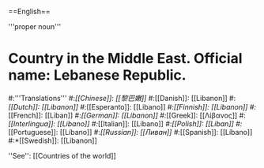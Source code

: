 ==English==

'''proper noun'''

# Country in the Middle East. Official name: Lebanese Republic.
#:'''Translations'''
#:*[[Chinese]]: [[黎巴嫩]]
#:*[[Danish]]: [[Libanon]]
#:*[[Dutch]]: [[Libanon]]
#:*[[Esperanto]]: [[Libano]]
#:*[[Finnish]]: [[Libanon]]
#:*[[French]]: [[Liban]]
#:*[[German]]: [[Libanon]]
#:*[[Greek]]: [[Λίβανος]]
#:*[[Interlingua]]: [[Libano]]
#:*[[Italian]]: [[Libano]]
#:*[[Polish]]: [[Liban]]
#:*[[Portuguese]]: [[Líbano]]
#:*[[Russian]]: [[Ливан]]
#:*[[Spanish]]: [[Líbano]]
#:*[[Swedish]]: [[Libanon]]

''See'': [[Countries of the world]]